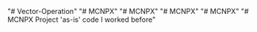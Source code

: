 "# Vector-Operation" 
"# MCNPX" 
"# MCNPX" 
"# MCNPX" 
"# MCNPX" 
"# MCNPX Project 'as-is' code I worked before" 
